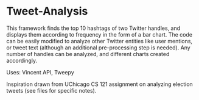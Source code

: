 # Tweet-Analysis

This framework finds the top 10 hashtags of two Twitter handles, and displays them according to frequency in the form of a bar chart. The code can be easily modified to analyze other Twitter entities like user mentions, or tweet text (although an additional pre-processing step is needed). Any number of handles can be analyzed, and different charts created accordingly. 

Uses: Vincent API, Tweepy

Inspiration drawn from UChicago CS 121 assignment on analyzing election tweets (see files for specific notes).
